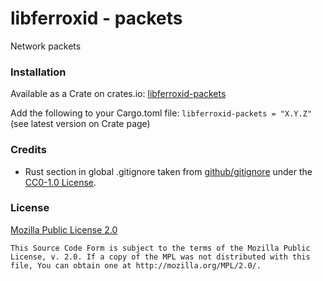libferroxid - packets
=====================

Network packets

### Installation

Available as a Crate on crates.io: [libferroxid-packets](https://crates.io/crates/libferroxid-packets)

Add the following to your Cargo.toml file:
`libferroxid-packets = "X.Y.Z"`
(see latest version on Crate page)

### Credits

- Rust section in global .gitignore taken from
  [github/gitignore](https://github.com/github/gitignore) under the
  [CC0-1.0 License](https://choosealicense.com/licenses/cc0-1.0/).

### License

[Mozilla Public License 2.0](https://www.mozilla.org/en-US/MPL/2.0/)

```
This Source Code Form is subject to the terms of the Mozilla Public
License, v. 2.0. If a copy of the MPL was not distributed with this
file, You can obtain one at http://mozilla.org/MPL/2.0/.
```
